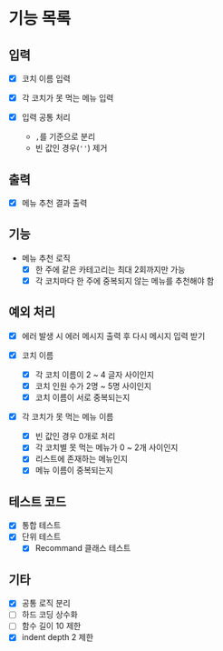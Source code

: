 # 기능 목록

## 입력

  - [x] 코치 이름 입력
  - [x] 각 코치가 못 먹는 메뉴 입력

  - [x] 입력 공통 처리
    - `,`를 기준으로 분리
    - 빈 값인 경우(`''`) 제거

## 출력

  - [x] 메뉴 추천 결과 출력

## 기능

  - 메뉴 추천 로직
    - [x] 한 주에 같은 카테고리는 최대 2회까지만 가능
    - [x] 각 코치마다 한 주에 중복되지 않는 메뉴를 추천해야 함

## 예외 처리

  - [x] 에러 발생 시 에러 메시지 출력 후 다시 메시지 입력 받기

  - [x] 코치 이름
    - [x] 각 코치 이름이 2 ~ 4 글자 사이인지
    - [x] 코치 인원 수가 2명 ~ 5명 사이인지
    - [x] 코치 이름이 서로 중복되는지

  - [x] 각 코치가 못 먹는 메뉴 이름
    - [x] 빈 값인 경우 0개로 처리
    - [x] 각 코치별 못 먹는 메뉴가 0 ~ 2개 사이인지
    - [x] 리스트에 존재하는 메뉴인지
    - [x] 메뉴 이름이 중복되는지

## 테스트 코드

  - [x] 통합 테스트
  - [x] 단위 테스트
    - [x] Recommand 클래스 테스트

## 기타

  - [x] 공통 로직 분리
  - [ ] 하드 코딩 상수화
  - [ ] 함수 길이 10 제한
  - [x] indent depth 2 제한
